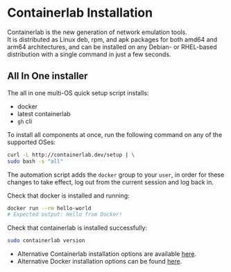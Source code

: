 # Containerlab Installation

Containerlab is the new generation of network emulation tools.  
It is distributed as Linux deb, rpm, and apk packages for both amd64 and arm64 architectures, and can be installed on any Debian- or RHEL-based distribution with a single command in just a few seconds.

## All In One installer

The all in one multi-OS quick setup script installs:

* docker
* latest containerlab
* `gh` cli


To install all components at once, run the following command on any of the supported OSes:

```bash
curl -L http://containerlab.dev/setup | \
sudo bash -s "all"
```

The automation script adds the `docker` group to your `user`, in order for these changes to take effect, log out from the current session and log back in.

Check that docker is installed and running:

```bash
docker run --rm hello-world
# Expected output: Hello from Docker!
```

Check that containerlab is installed successfully:

```bash
sudo containerlab version
```

* Alternative Containerlab installation options are available [here](https://containerlab.dev/install/).
* Alternative Docker installation options can be found [here](https://docs.docker.com/engine/install/).
